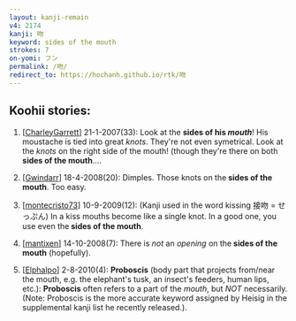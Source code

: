 ```yaml
---
layout: kanji-remain
v4: 2174
kanji: 吻
keyword: sides of the mouth
strokes: 7
on-yomi: フン
permalink: /吻/
redirect_to: https://hochanh.github.io/rtk/吻
---
```


## Koohii stories: 

1) [<a href="http://kanji.koohii.com/profile/CharleyGarrett">CharleyGarrett</a>] 21-1-2007(33): Look at the <strong>sides of his <em>mouth</em></strong>! His moustache is tied into great <em>knots</em>. They&#039;re not even symetrical. Look at the <em>knots</em> on the right side of the mouth! (though they&#039;re there on both <strong>sides of the mouth</strong>....

2) [<a href="http://kanji.koohii.com/profile/Gwindarr">Gwindarr</a>] 18-4-2008(20): Dimples. Those knots on the<strong> sides of the mouth</strong>. Too easy.

3) [<a href="http://kanji.koohii.com/profile/montecristo73">montecristo73</a>] 10-9-2009(12): (Kanji used in the word kissing 接吻 = せっぷん) In a kiss mouths become like a single knot. In a good one, you use even the<strong> sides of the mouth</strong>.

4) [<a href="http://kanji.koohii.com/profile/mantixen">mantixen</a>] 14-10-2008(7): There is <em>not</em> an <em>opening</em> on the<strong> sides of the mouth</strong> (hopefully).

5) [<a href="http://kanji.koohii.com/profile/Elphalpo">Elphalpo</a>] 2-8-2010(4): <strong>Proboscis</strong> (body part that projects from/near the mouth, e.g. the elephant&#039;s tusk, an insect&#039;s feeders, human lips, etc.): <strong>Proboscis</strong> often refers to a part of the <em>mouth</em>, but <em>NOT</em> necessarily. (Note: Proboscis is the more accurate keyword assigned by Heisig in the supplemental kanji list he recently released.).

